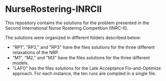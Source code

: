 # NurseRostering-INRCII
This repository contains the solutions for the problem presented in the Second International Nurse Rostering Competition (INRC-II).

The solutions were organized in different folders described below:

- "RP1", "RP2," and "RP3" have the files solutions for the three different relaxations of the NRP.
- "M1", "M2," and "M3" have the files solutions for the three different models. 
- "LAFO" has the files solutions for the Late Acceptance Fix-and-Optimize approach. For each instance, the ten runs are compiled in a single file.
